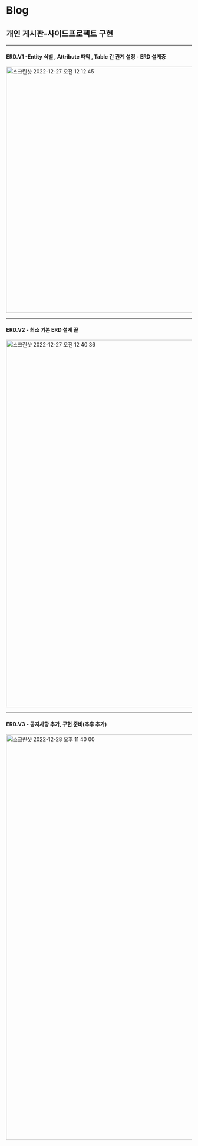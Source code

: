 # Blog
## 개인 게시판-사이드프로젝트 구현 

----------------------------------

#### ERD.V1 -Entity 식별 , Attribute 파악 , Table 간 관계 설정 - ERD 설계중 
<img width="666" alt="스크린샷 2022-12-27 오전 12 12 45" src="https://user-images.githubusercontent.com/66197538/209562519-a6ab16ef-a9e6-449b-bafe-5e385d0f6266.png">

------------------------------------

#### ERD.V2 - 최소 기본 ERD 설계 끝 
<img width="994" alt="스크린샷 2022-12-27 오전 12 40 36" src="https://user-images.githubusercontent.com/66197538/209564587-d27830c9-5b3e-4b97-b77a-bde98dd4bc80.png">

------------------------------------

#### ERD.V3 - 공지사항 추가, 구현 준비(추후 추가) 
<img width="1097" alt="스크린샷 2022-12-28 오후 11 40 00" src="https://user-images.githubusercontent.com/66197538/209828857-7321f307-68d1-4933-8c69-c2f400dfe178.png">
